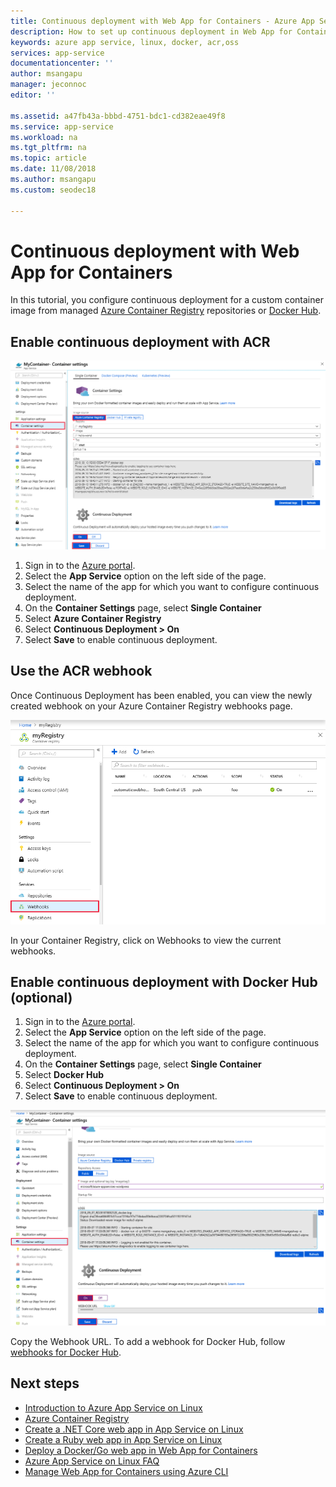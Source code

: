 ```yaml
---
title: Continuous deployment with Web App for Containers - Azure App Service | Microsoft Docs
description: How to set up continuous deployment in Web App for Containers.
keywords: azure app service, linux, docker, acr,oss
services: app-service
documentationcenter: ''
author: msangapu
manager: jeconnoc
editor: ''

ms.assetid: a47fb43a-bbbd-4751-bdc1-cd382eae49f8
ms.service: app-service
ms.workload: na
ms.tgt_pltfrm: na
ms.topic: article
ms.date: 11/08/2018
ms.author: msangapu
ms.custom: seodec18

---
```

# Continuous deployment with Web App for Containers

In this tutorial, you configure continuous deployment for a custom container image from managed [Azure Container Registry](https://azure.microsoft.com/services/container-registry/) repositories or [Docker Hub](https://hub.docker.com).

## Enable continuous deployment with ACR

![Screenshot of ACR webhook](./media/app-service-webapp-service-linux-ci-cd/ci-cd-acr-02.png)

1. Sign in to the [Azure portal](https://portal.azure.com).
2. Select the **App Service** option on the left side of the page.
3. Select the name of the app for which you want to configure continuous deployment.
4. On the **Container Settings** page, select **Single Container**
5. Select **Azure Container Registry**
6. Select **Continuous Deployment > On**
7. Select **Save** to enable continuous deployment.

## Use the ACR webhook

Once Continuous Deployment has been enabled, you can view the newly created webhook on your Azure Container Registry webhooks page.

![Screenshot of ACR webhook](./media/app-service-webapp-service-linux-ci-cd/ci-cd-acr-03.png)

In your Container Registry, click on Webhooks to view the current webhooks.

## Enable continuous deployment with Docker Hub (optional)

1. Sign in to the [Azure portal](https://portal.azure.com).
2. Select the **App Service** option on the left side of the page.
3. Select the name of the app for which you want to configure continuous deployment.
4. On the **Container Settings** page, select **Single Container**
5. Select **Docker Hub**
6. Select **Continuous Deployment > On**
7. Select **Save** to enable continuous deployment.

![Screenshot of app setting](./media/app-service-webapp-service-linux-ci-cd/ci-cd-docker-02.png)

Copy the Webhook URL. To add a webhook for Docker Hub, follow <a href="https://docs.docker.com/docker-hub/webhooks/" target="_blank">webhooks for Docker Hub</a>.

## Next steps

* [Introduction to Azure App Service on Linux](./app-service-linux-intro.md)
* [Azure Container Registry](https://azure.microsoft.com/services/container-registry/)
* [Create a .NET Core web app in App Service on Linux](quickstart-dotnetcore.md)
* [Create a Ruby web app in App Service on Linux](quickstart-ruby.md)
* [Deploy a Docker/Go web app in Web App for Containers](quickstart-docker-go.md)
* [Azure App Service on Linux FAQ](./app-service-linux-faq.md)
* [Manage Web App for Containers using Azure CLI](./app-service-linux-cli.md)
